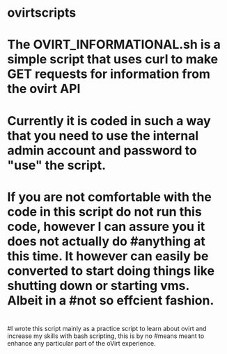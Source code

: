 # ovirtscripts
# The OVIRT_INFORMATIONAL.sh is a simple script that uses curl to make GET requests for information from the ovirt API
# Currently it is coded in such a way that you need to use the internal admin account and password to "use" the script.
# If you are not comfortable with the code in this script do not run this code, however I can assure you it does not actually do #anything at this time. It however can easily be converted to start doing things like shutting down or starting vms. Albeit in a #not so effcient fashion.
# 
#
#
#I wrote this script mainly as a practice script to learn about ovirt and increase my skills with bash scripting, this is by no #means meant to enhance any particular part of the oVirt experience.
